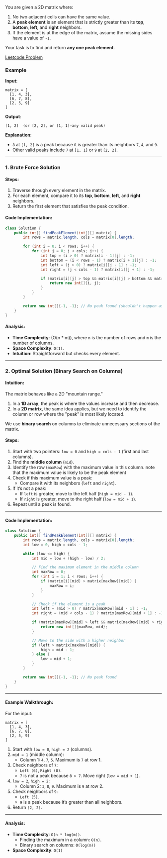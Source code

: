 You are given a 2D matrix where:
1. No two adjacent cells can have the same value.
2. A **peak element** is an element that is strictly greater than its **top**, **bottom**, **left**, and **right** neighbors.
3. If the element is at the edge of the matrix, assume the missing sides have a value of `-1`.

Your task is to find and return **any one peak element**.

[Leetcode Problem](https://leetcode.com/problems/find-a-peak-element-ii/description/)

### **Example**  

**Input**:  
```text
matrix = [
  [1, 4, 3],
  [6, 7, 8],
  [2, 5, 9]
]
```

**Output**:  
```text
[1, 2]  (or [2, 2], or [1, 1]—any valid peak)
```

**Explanation**:  
- `8` at `[1, 2]` is a peak because it is greater than its neighbors `7`, `4`, and `9`.  
- Other valid peaks include `7` at `[1, 1]` or `9` at `[2, 2]`.

---

### **1. Brute Force Solution**

#### **Steps**:
1. Traverse through every element in the matrix.
2. For each element, compare it to its **top**, **bottom**, **left**, and **right** neighbors.
3. Return the first element that satisfies the peak condition.

#### **Code Implementation**:
```java
class Solution {
    public int[] findPeakElement(int[][] matrix) {
        int rows = matrix.length, cols = matrix[0].length;

        for (int i = 0; i < rows; i++) {
            for (int j = 0; j < cols; j++) {
                int top = (i > 0) ? matrix[i - 1][j] : -1;
                int bottom = (i < rows - 1) ? matrix[i + 1][j] : -1;
                int left = (j > 0) ? matrix[i][j - 1] : -1;
                int right = (j < cols - 1) ? matrix[i][j + 1] : -1;

                if (matrix[i][j] > top && matrix[i][j] > bottom && matrix[i][j] > left && matrix[i][j] > right) {
                    return new int[]{i, j};
                }
            }
        }

        return new int[]{-1, -1}; // No peak found (shouldn't happen as per problem description)
    }
}
```

#### **Analysis**:
- **Time Complexity**: (O(n * m)), where `n` is the number of rows and `m` is the number of columns.
- **Space Complexity**: `O(1)`.
- **Intuition**: Straightforward but checks every element.

---

### **2. Optimal Solution (Binary Search on Columns)**

#### **Intuition**:  
The matrix behaves like a 2D "mountain range."  
1. In a **1D array**, the peak is where the values increase and then decrease.  
2. In a **2D matrix**, the same idea applies, but we need to identify the column or row where the "peak" is most likely located.  

We use **binary search** on columns to eliminate unnecessary sections of the matrix.

#### **Steps**:
1. Start with two pointers: `low = 0` and `high = cols - 1` (first and last columns).
2. Find the **middle column** (`mid`).
3. Identify the row (`maxRow`) with the maximum value in this column. note that the maximum value is likely to be the peak element
4. Check if this maximum value is a peak:
   - Compare it with its neighbors (`left` and `right`).
5. If it’s not a peak:
   - If `left` is greater, move to the left half (`high = mid - 1`).
   - If `right` is greater, move to the right half (`low = mid + 1`).
6. Repeat until a peak is found.

---

#### **Code Implementation**:
```java
class Solution {
    public int[] findPeakElement(int[][] matrix) {
        int rows = matrix.length, cols = matrix[0].length;
        int low = 0, high = cols - 1;

        while (low <= high) {
            int mid = low + (high - low) / 2;

            // Find the maximum element in the middle column
            int maxRow = 0;
            for (int i = 1; i < rows; i++) {
                if (matrix[i][mid] > matrix[maxRow][mid]) {
                    maxRow = i;
                }
            }

            // Check if the element is a peak
            int left = (mid > 0) ? matrix[maxRow][mid - 1] : -1;
            int right = (mid < cols - 1) ? matrix[maxRow][mid + 1] : -1;

            if (matrix[maxRow][mid] > left && matrix[maxRow][mid] > right) {
                return new int[]{maxRow, mid};
            }

            // Move to the side with a higher neighbor
            if (left > matrix[maxRow][mid]) {
                high = mid - 1;
            } else {
                low = mid + 1;
            }
        }

        return new int[]{-1, -1}; // No peak found
    }
}
```

---

#### **Example Walkthrough**:
For the input:  
```text
matrix = [
  [1, 4, 3],
  [6, 7, 8],
  [2, 5, 9]
]
```

1. Start with `low = 0`, `high = 2` (columns).  
2. `mid = 1` (middle column):  
   - Column 1: `4`, `7`, `5`. Maximum is `7` at row 1.
3. Check neighbors of `7`:  
   - `Left (6)`, `Right (8)`.  
   - `7` is not a peak because `8 > 7`. Move right (`low = mid + 1`).
4. `low = 2`, `high = 2`:  
   - Column 2: `3`, `8`, `9`. Maximum is `9` at row 2.
5. Check neighbors of `9`:  
   - `Left (5)`.  
   - `9` is a peak because it’s greater than all neighbors.
6. Return `[2, 2]`.

---

#### **Analysis**:
- **Time Complexity**: `O(n * log(m))`.
  - Finding the maximum in a column: `O(n)`.
  - Binary search on columns: `O(log(m))`
- **Space Complexity**: `O(1)`